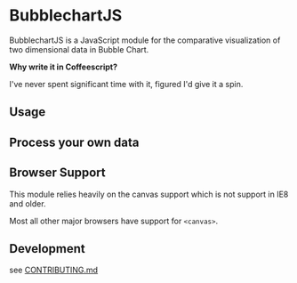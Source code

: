 # BubblechartJS

BubblechartJS is a JavaScript module for the comparative visualization of two dimensional data in Bubble Chart.

**Why write it in Coffeescript?**

I've never spent significant time with it, figured I'd give it a spin.

## Usage

## Process your own data

## Browser Support

This module relies heavily on the canvas support which is not support
in IE8 and older.

Most all other major browsers have support for `<canvas>`.

## Development

see [CONTRIBUTING.md]()

